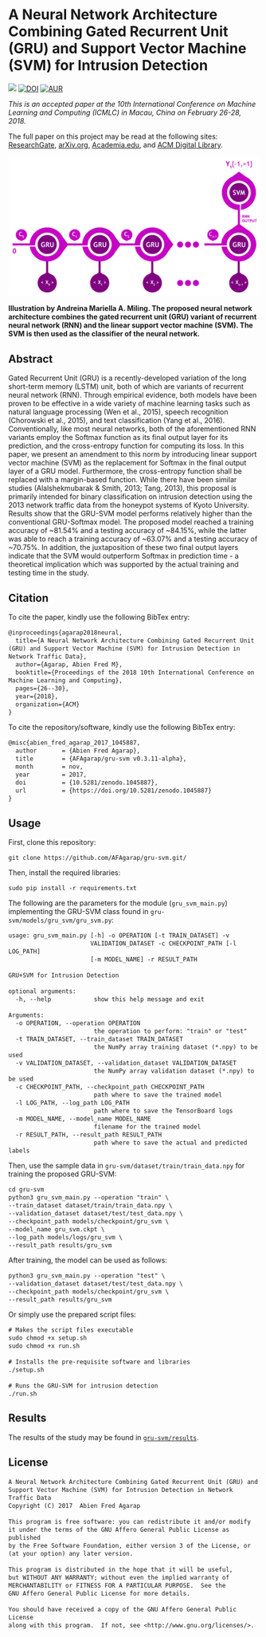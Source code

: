A Neural Network Architecture Combining Gated Recurrent Unit (GRU) and Support Vector Machine (SVM) for Intrusion Detection
===

![](https://img.shields.io/badge/DOI-cs.NE%2F1709.03082-blue.svg)
[![DOI](https://zenodo.org/badge/DOI/10.5281/zenodo.1045887.svg)](https://doi.org/10.5281/zenodo.1045887)
[![AUR](https://img.shields.io/aur/license/yaourt.svg)]()

*This is an accepted paper at the 10th International Conference on Machine Learning and Computing (ICMLC) in Macau, China on February 26-28, 2018.*

The full paper on this project may be read at the following sites: [ResearchGate](https://goo.gl/muZP5A), [arXiv.org](https://arxiv.org/abs/1709.03082), [Academia.edu](https://goo.gl/8aBXpX), and [ACM Digital Library](https://dl.acm.org/citation.cfm?id=3195117).

![](figures/gru-svm.png)

**Illustration by Andreina Mariella A. Miling. The proposed neural network architecture combines the gated recurrent unit (GRU) variant of recurrent neural network (RNN) and the linear support vector machine (SVM). The SVM is then used as the classifier of the neural network.**

## Abstract
Gated Recurrent Unit (GRU) is a recently-developed variation of the long short-term memory (LSTM) unit, both of which
are variants of recurrent neural network (RNN). Through empirical evidence, both models have been proven to be effective
in a wide variety of machine learning tasks such as natural language processing (Wen et al., 2015), speech
recognition (Chorowski et al., 2015), and text classification (Yang et al., 2016). Conventionally, like most
neural networks, both of the aforementioned RNN variants employ the Softmax function as its final output layer for its
prediction, and the cross-entropy function for computing its loss. In this paper, we present an amendment to this norm
by introducing linear support vector machine (SVM) as the replacement for Softmax in the final output layer of a GRU 
model. Furthermore, the cross-entropy function shall be replaced with a margin-based function. While there have been
similar studies (Alalshekmubarak & Smith, 2013; Tang, 2013), this proposal is primarily intended for binary
classification on intrusion detection using the 2013 network traffic data from the honeypot systems of Kyoto University.
Results show that the GRU-SVM model performs relatively higher than the conventional GRU-Softmax model. The proposed
model reached a training accuracy of ~81.54% and a testing accuracy of ~84.15%, while the latter was able to reach a
training accuracy of ~63.07% and a testing accuracy of ~70.75%. In addition, the juxtaposition of these two final output
layers indicate that the SVM would outperform Softmax in prediction time - a theoretical implication which was supported
by the actual training and testing time in the study.

## Citation

To cite the paper, kindly use the following BibTex entry:
```
@inproceedings{agarap2018neural,
  title={A Neural Network Architecture Combining Gated Recurrent Unit (GRU) and Support Vector Machine (SVM) for Intrusion Detection in Network Traffic Data},
  author={Agarap, Abien Fred M},
  booktitle={Proceedings of the 2018 10th International Conference on Machine Learning and Computing},
  pages={26--30},
  year={2018},
  organization={ACM}
}
```

To cite the repository/software, kindly use the following BibTex entry:
```
@misc{abien_fred_agarap_2017_1045887,
  author       = {Abien Fred Agarap},
  title        = {AFAgarap/gru-svm v0.3.11-alpha},
  month        = nov,
  year         = 2017,
  doi          = {10.5281/zenodo.1045887},
  url          = {https://doi.org/10.5281/zenodo.1045887}
}
```

## Usage

First, clone this repository:

```buildoutcfg
git clone https://github.com/AFAgarap/gru-svm.git/
```

Then, install the required libraries:

```buildoutcfg
sudo pip install -r requirements.txt
```

The following are the parameters for the module (`gru_svm_main.py`) implementing the GRU-SVM class found in `gru-svm/models/gru_svm/gru_svm.py`:

```buildoutcfg
usage: gru_svm_main.py [-h] -o OPERATION [-t TRAIN_DATASET] -v
                       VALIDATION_DATASET -c CHECKPOINT_PATH [-l LOG_PATH]
                       [-m MODEL_NAME] -r RESULT_PATH

GRU+SVM for Intrusion Detection

optional arguments:
  -h, --help            show this help message and exit

Arguments:
  -o OPERATION, --operation OPERATION
                        the operation to perform: "train" or "test"
  -t TRAIN_DATASET, --train_dataset TRAIN_DATASET
                        the NumPy array training dataset (*.npy) to be used
  -v VALIDATION_DATASET, --validation_dataset VALIDATION_DATASET
                        the NumPy array validation dataset (*.npy) to be used
  -c CHECKPOINT_PATH, --checkpoint_path CHECKPOINT_PATH
                        path where to save the trained model
  -l LOG_PATH, --log_path LOG_PATH
                        path where to save the TensorBoard logs
  -m MODEL_NAME, --model_name MODEL_NAME
                        filename for the trained model
  -r RESULT_PATH, --result_path RESULT_PATH
                        path where to save the actual and predicted labels
```

Then, use the sample data in `gru-svm/dataset/train/train_data.npy` for training the proposed GRU-SVM:

```buildoutcfg
cd gru-svm
python3 gru_svm_main.py --operation "train" \
--train_dataset dataset/train/train_data.npy \
--validation_dataset dataset/test/test_data.npy \
--checkpoint_path models/checkpoint/gru_svm \
--model_name gru_svm.ckpt \
--log_path models/logs/gru_svm \
--result_path results/gru_svm
```

After training, the model can be used as follows:

```buildoutcfg
python3 gru_svm_main.py --operation "test" \
--validation_dataset dataset/test/test_data.npy \
--checkpoint_path models/checkpoint/gru_svm \
--result_path results/gru_svm
```

Or simply use the prepared script files:

```buildoutcfg
# Makes the script files executable
sudo chmod +x setup.sh
sudo chmod +x run.sh

# Installs the pre-requisite software and libraries
./setup.sh

# Runs the GRU-SVM for intrusion detection
./run.sh
```

## Results

The results of the study may be found in [`gru-svm/results`](https://github.com/AFAgarap/gru-svm/tree/master/results).

## License

	A Neural Network Architecture Combining Gated Recurrent Unit (GRU) and
	Support Vector Machine (SVM) for Intrusion Detection in Network Traffic Data
	Copyright (C) 2017  Abien Fred Agarap

	This program is free software: you can redistribute it and/or modify
	it under the terms of the GNU Affero General Public License as published
	by the Free Software Foundation, either version 3 of the License, or
	(at your option) any later version.

	This program is distributed in the hope that it will be useful,
	but WITHOUT ANY WARRANTY; without even the implied warranty of
	MERCHANTABILITY or FITNESS FOR A PARTICULAR PURPOSE.  See the
	GNU Affero General Public License for more details.

	You should have received a copy of the GNU Affero General Public License
	along with this program.  If not, see <http://www.gnu.org/licenses/>.
